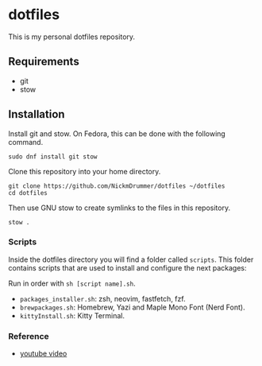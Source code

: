 # dotfiles

This is my personal dotfiles repository.

## Requirements

- git
- stow

## Installation

Install git and stow. On Fedora, this can be done with the following command.
```
sudo dnf install git stow
```
Clone this repository into your home directory.
```
git clone https://github.com/NickmDrummer/dotfiles ~/dotfiles
cd dotfiles
```
Then use GNU stow to create symlinks to the files in this repository.
```
stow . 
```

### Scripts

Inside the dotfiles directory you will find a folder called `scripts`. This folder contains scripts that are used to install and configure the next packages:

Run in order with `sh [script name].sh`.

- `packages_installer.sh`: zsh, neovim, fastfetch, fzf.
- `brewpackages.sh`: Homebrew, Yazi and Maple Mono Font (Nerd Font).
- `kittyInstall.sh`: Kitty Terminal.


### Reference

- [youtube video](https://youtu.be/y6XCebnB9gs?si=YAik6reUHF-HyErJ)
